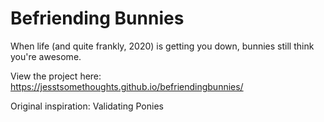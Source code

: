 # Befriending Bunnies
When life (and quite frankly, 2020) is getting you down, bunnies still think you're awesome.

View the project here: https://jesstsomethoughts.github.io/befriendingbunnies/

Original inspiration: Validating Ponies
